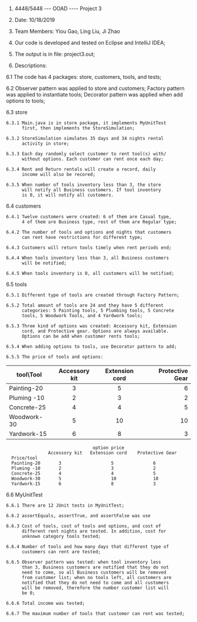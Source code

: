 1. 4448/5448 --- OOAD ---- Project 3

2. Date: 10/18/2019

3. Team Members: Yiou Gao, Ling Liu, Ji Zhao

4. Our code is developed and tested on Eclipse and IntelliJ IDEA;

5. The output is in file: project3.out;

6. Descriptions:

6.1 The code has 4 packages: store, customers, tools, and tests;

6.2 Observer pattern was applied to store and customers;
	Factory pattern was applied to instantiate tools;
	Decorator pattern was applied when add options to tools;



6.3  store 

	6.3.1 Main.java is in store package, it implements MyUnitTest
		  first, then implements the StoreSimulation;

	6.3.2 StoreSimulation simulates 35 days and 34 nights rental 
		  activity in store;

	6.3.3 Each day randomly select customer to rent tool(s) with/
		  without options. Each customer can rent once each day;

	6.3.4 Rent and Return rentals will create a record, daily 
		  income will also be recored;

	6.3.5 When number of tools inventory less than 3, the store
		  will notify all Business customers. If tool inventory
		  is 0, it will notify all customers.

		  

6.4  customers 

	6.4.1 Twelve customers were created: 6 of them are Casual type,
		  4 of them are Business type, rest of them are Regular type;

	6.4.2 The number of tools and options and nights that customers
		  can rent have restrictions for different type;

	6.4.3 Customers will return tools timely when rent periods end;

	6.4.4 When tools inventory less than 3, all Business customers
		  will be notified;

	6.4.5 When tools inventory is 0, all customers will be notified;



6.5  tools 

	6.5.1 Different type of tools are created through Factory Pattern;

	6.5.2 Total amount of tools are 24 and they have 5 different 
		  categories: 5 Painting tools, 5 Plumbing tools, 5 Concrete 
		  tools, 5 Woodwork Tools, and 4 Yardwork tools;

	6.5.3 Three kind of options was created: Accessory kit, Extension
		  cord, and Protective gear. Options are always available. 
		  Options can be add when customer rents tools;

	6.5.4 When adding options to tools, use Decorator pattern to add;

	6.5.5 The price of tools and options:
	

| tool\Tool     | Accessory kit | Extension cord | Protective Gear  |
| ------------- |:-------------:|:-------------: | ----------------:| 
| Painting-20   | 3             | 5              | 6                |
| Pluming -10   | 2             | 3              | 2                |
| Concrete-25   | 4             | 4              | 5                |
| Woodwork-30   | 5             | 10             | 10               |
| Yardwork-15   | 6             | 8              | 3                |


									 option price
					Accessory kit	Extension cord	  Protective Gear			
	  Price/tool 		
	  Painting-20		3					5				6
	  Pluming -10		2					3				2
	  Concrete-25		4					4				5
	  Woodwork-30		5					10				10
	  Yardwork-15		6					8				3



6.6  MyUnitTest 
	
	6.6.1 There are 12 JUnit tests in MyUnitTest;

	6.6.2 assertEquals, assertTrue, and assertFalse was use

	6.6.3 Cost of tools, cost of tools and options, and cost of 
		  different rent nights are tested. In addition, cost for
		  unknown category tools tested;
	
	6.6.4 Number of tools and how many days that different type of 
		  customers can rent are tested;

	6.6.5 Observer pattern was tested: when tool inventory less 
		  than 3, Business customers are notified that they do not
		  need to come, so all Business customers will be removed
		  from customer list; when no tools left, all customers are
		  notified that they do not need to come and all customers
		  will be removed, therefore the number customer list will
		  be 0;

	6.6.6 Total income was tested;

	6.6.7 The maximum number of tools that customer can rent was tested;









